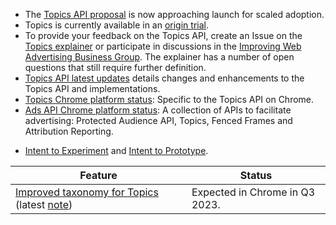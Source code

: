 *  The [Topics API proposal](https://github.com/jkarlin/topics) is now approaching launch for scaled adoption.
*  Topics is currently available in an [origin trial](/docs/privacy-sandbox/unified-origin-trial/).
*  To provide your feedback on the Topics API, create an Issue on the [Topics explainer](https://github.com/jkarlin/topics/issues) or participate in discussions in the [Improving Web Advertising Business Group](https://www.w3.org/community/web-adv/participants). The explainer has a number of open questions that still require further definition.
*  [Topics API latest updates](/docs/privacy-sandbox/topics/latest/) details changes and enhancements to the Topics API and implementations.
*  [Topics Chrome platform status](https://chromestatus.com/feature/5680923054964736): Specific to the Topics API on Chrome.
*  [Ads API Chrome platform status](https://chromestatus.com/feature/5100526168440832): A collection of APIs to facilitate advertising: Protected Audience API, Topics, Fenced Frames and Attribution Reporting.
- [Intent to Experiment](https://groups.google.com/a/chromium.org/g/blink-dev/c/oTwd6VwCwqs) and [Intent to Prototype](https://groups.google.com/a/chromium.org/g/blink-dev/c/59uTw_dxM3M/m/vF9lF9BVAgAJ).

<table>
  <thead>
    <tr>
      <th><strong>Feature</strong></th>
      <th><strong>Status</strong></th>
    </tr>
  </thead>
  <tbody>
    <tr>
      <td><a href="https://github.com/patcg-individual-drafts/topics/blob/main/taxonomy_v2.md">Improved taxonomy for Topics</a> (latest <a href="https://groups.google.com/a/chromium.org/g/topics-api-announce/c/iNYk69wKnJs/m/yrVCBHvXAQAJ">note</a>)</td>
      <td>Expected in Chrome in Q3 2023.</td>
    </tr>
  </tbody>
</table>
